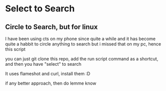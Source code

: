 # Select to Search

## Circle to Search, but for linux

I have been using cts on my phone since quite a while and it has become quite a habbit to circle anything to search
but i missed that on my pc, hence this script

you can just git clone this repo, add the run script command as a shortcut, and then you have "select" to search

It uses flameshot and curl, install them :D

if any better approach, then do lemme know

